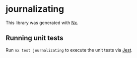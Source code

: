 # journalizating

This library was generated with [Nx](https://nx.dev).

## Running unit tests

Run `nx test journalizating` to execute the unit tests via [Jest](https://jestjs.io).

